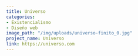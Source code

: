 ```yaml
---
title: Universo
categories:
- Existencialismo
- Diseño web
image_path: "/img/uploads/universo-finito_0.jpg"
project_name: Universo
link: https://universo.com
---
```


